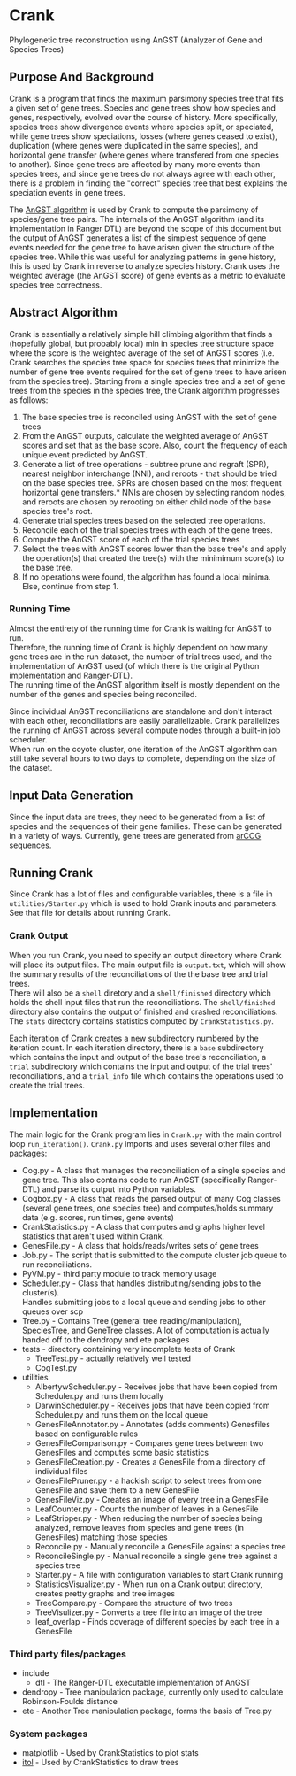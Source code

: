 # Crank #

Phylogenetic tree reconstruction using AnGST (Analyzer of Gene and Species Trees)

## Purpose And Background ##
Crank is a program that finds the maximum parsimony species tree that fits a given 
set of gene trees.  Species and gene trees show how species and genes, 
respectively, evolved over the course of history.  More specifically, species 
trees show divergence events where species split, or speciated, while gene trees 
show speciations, losses (where genes ceased to exist), duplication (where genes
were duplicated in the same species), and horizontal gene transfer (where genes 
where transfered from one species to another).  Since gene trees are affected by 
many more events than species trees, and since gene trees do not always agree 
with each other, there is a problem in finding the "correct" species tree that 
best explains the speciation events in gene trees.  

The [AnGST algorithm](http://www.nature.com/nature/journal/v469/n7328/full/nature09649.html) 
is used by Crank to compute the parsimony of species/gene tree pairs.  The 
internals of the AnGST algorithm (and its implementation in Ranger DTL) are beyond 
the scope of this document but the output of AnGST generates a list of the 
simplest sequence of gene events needed for the gene tree to have arisen given 
the structure of the species tree.  While this was useful for analyzing 
patterns in gene history, this is used by Crank in reverse to analyze species 
history.  Crank uses the weighted average (the AnGST score) of gene events as a 
metric to evaluate species tree correctness.  

## Abstract Algorithm ##
Crank is essentially a relatively simple hill climbing algorithm that finds a 
(hopefully global, but probably local) min in species tree structure space where 
the score is the weighted average of the set of AnGST scores (i.e. Crank 
searches the species tree space for species trees that minimize the number of 
gene tree events required for the set of gene trees to have arisen from the 
species tree).  Starting from a single species tree and a set of gene trees from 
the species in the species tree, the Crank algorithm progresses as follows:

1.  The base species tree is reconciled using AnGST with the set of gene trees
2.  From the AnGST outputs, calculate the weighted average of AnGST scores 
and set that as the base score.  Also, count the frequency of each unique event 
predicted by AnGST.  
3.  Generate a list of tree operations - subtree prune and regraft (SPR), 
nearest neighbor interchange (NNI), and reroots - that should be tried on the 
base species tree.  SPRs are chosen based on the most frequent horizontal gene 
transfers.\*  NNIs are chosen by selecting random nodes, and reroots are chosen 
by rerooting on either child node of the base species tree's root.  
4.  Generate trial species trees based on the selected tree operations.  
5.  Reconcile each of the trial species trees with each of the gene trees.  
6.  Compute the AnGST score of each of the trial species trees
7.  Select the trees with AnGST scores lower than the base tree's and apply the 
operation(s) that created the tree(s) with the minimimum score(s) to the base tree.   
8.  If no operations were found, the algorithm has found a local minima.  Else, 
continue from step 1.  

### Running Time ###
Almost the entirety of the running time for Crank is waiting for AnGST to run.  
Therefore, the running time of Crank is highly dependent on how many gene trees 
are in the run dataset, the number of trial trees used, and the implementation of 
AnGST used (of which there is the original Python implementation and Ranger-DTL).  
The running time of the AnGST algorithm itself is mostly dependent on the number 
of the genes and species being reconciled.  

Since individual AnGST reconciliations are standalone and don't interact with 
each other, reconciliations are easily parallelizable.  Crank parallelizes the 
running of AnGST across several compute nodes through a built-in job scheduler.  
When run on the coyote cluster, one iteration of the AnGST algorithm can still 
take several hours to two days to complete, depending on the size of the dataset.  

## Input Data Generation ##
Since the input data are trees, they need to be generated from a list of species 
and the sequences of their gene families.  These can be generated in a variety 
of ways.  Currently, gene trees are generated from [arCOG](http://archaea.ucsc.edu/arcogs/) 
sequences.  

## Running Crank ##
Since Crank has a lot of files and configurable variables, there is a file in 
`utilities/Starter.py` which is used to hold Crank inputs and parameters.  See
that file for details about running Crank.  

### Crank Output ###
When you run Crank, you need to specify an output directory where Crank will 
place its output files.  The main output file is `output.txt`, which will show 
the summary results of the reconciliations of the the base tree and trial trees.  
There will also be a `shell` diretory and a `shell/finished` directory which 
holds the shell input files that run the reconciliations.  The `shell/finished` 
directory also contains the output of finished and crashed reconciliations.  The 
`stats` directory contains statistics computed by `CrankStatistics.py`.  

Each iteration of Crank creates a new subdirectory numbered by the iteration 
count.  In each iteration directory, there is a `base` subdirectory which contains
the input and output of the base tree's reconciliation, a `trial` subdirectory 
which contains the input and output of the trial trees' reconciliations, and 
a `trial_info` file which contains the operations used to create the trial trees.  

## Implementation ##
The main logic for the Crank program lies in `Crank.py` with the main control loop 
`run_iteration()`.  `Crank.py` imports and uses several other files and packages:
- Cog.py - A class that manages the reconciliation of a single species and 
  gene tree.  This also contains code to run AnGST (specifically Ranger-DTL) 
  and parse its output into Python variables.  
- Cogbox.py - A class that reads the parsed output of many Cog classes (several 
  gene trees, one species tree) and computes/holds summary data (e.g. scores, 
  run times, gene events)
- CrankStatistics.py - A class that computes and graphs higher level statistics 
  that aren't used within Crank.  
- GenesFile.py - A class that holds/reads/writes sets of gene trees
- Job.py - The script that is submitted to the compute cluster job queue to run 
  reconciliations.  
- PyVM.py - third party module to track memory usage
- Scheduler.py - Class that handles distributing/sending jobs to the cluster(s).  
  Handles submitting jobs to a local queue and sending jobs to other queues over 
  scp 
- Tree.py - Contains Tree (general tree reading/manipulation), SpeciesTree, and 
  GeneTree classes.  A lot of computation is actually handed off to the dendropy 
  and ete packages
- tests - directory containing very incomplete tests of Crank
    - TreeTest.py - actually relatively well tested
    - CogTest.py
- utilities
    - AlbertywScheduler.py - Receives jobs that have been copied from 
      Scheduler.py and runs them locally
    - DarwinScheduler.py - Receives jobs that have been copied from Scheduler.py
      and runs them on the local queue
    - GenesFileAnnotator.py - Annotates (adds comments) Genesfiles based on 
      configurable rules
    - GenesFileComparison.py - Compares gene trees between two GenesFiles and 
      computes some basic statistics
    - GenesFileCreation.py - Creates a GenesFile from a directory of individual 
      files
    - GenesFilePruner.py - a hackish script to select trees from one GenesFile 
      and save them to a new GenesFile
    - GenesFileViz.py - Creates an image of every tree in a GenesFile
    - LeafCounter.py - Counts the number of leaves in a GenesFile
    - LeafStripper.py - When reducing the number of species being analyzed, 
      remove leaves from species and gene trees (in GenesFiles) matching those 
      species
    - Reconcile.py - Manually reconcile a GenesFile against a species tree
    - ReconcileSingle.py - Manual reconcile a single gene tree against a species 
      tree
    - Starter.py - A file with configuration variables to start Crank running
    - StatisticsVisualizer.py - When run on a Crank output directory, creates 
      pretty graphs and tree images
    - TreeCompare.py - Compare the structure of two trees
    - TreeVisulizer.py - Converts a tree file into an image of the tree
    - leaf\_overlap - Finds coverage of different species by each tree in a 
      GenesFile
    
### Third party files/packages ###
- include
    - dtl - The Ranger-DTL executable implementation of AnGST
- dendropy - Tree manipulation package, currently only used to calculate 
  Robinson-Foulds distance
- ete - Another Tree manipulation package, forms the basis of Tree.py

### System packages ###
- matplotlib - Used by CrankStatistics to plot stats 
- [itol](https://github.com/albertyw/itol-api) - Used by CrankStatistics to 
  draw trees


